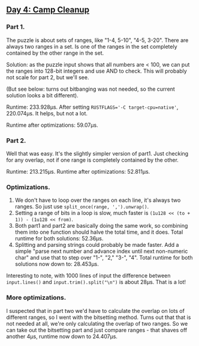 ## [Day 4: Camp Cleanup](https://adventofcode.com/2022/day/4)

### Part 1.

The puzzle is about sets of ranges, like "1-4, 5-10", "4-5, 3-20".
There are always two ranges in a set. Is one of the ranges in the set
completely contained by the other range in the set.

Solution: as the puzzle input shows that all numbers are < 100, we can
put the ranges into 128-bit integers and use AND to check. This will 
probably not scale for part 2, but we'll see.

(But see below: turns out bitbanging was not needed, so the current
 solution looks a bit different).

Runtime: 233.928µs. After setting `RUSTFLAGS='-C target-cpu=native'`,
220.074µs. It helps, but not a lot.

Runtime after optimizations: 59.07µs.

### Part 2.

Well that was easy. It's the slightly simpler version of part1. Just
checking for any overlap, not if one range is completely contained
by the other.

Runtime: 213.215µs.
Runtime after optimizations: 52.811µs.

### Optimizations.

1. We don't have to loop over the ranges on each line, it's always two ranges.
   So just use `split_once(range, ',').unwrap()`.
2. Setting a range of bits in a loop is slow, much faster is
   `(1u128 << (to + 1)) - (1u128 << from)`.
3. Both part1 and part2 are basically doing the same work, so combining
   them into one function should halve the total time, and it does.
   Total runtime for both solutions: 52.36µs.
4. Splitting and parsing strings could probably be made faster. Add a
   simple "parse next number and advance index until next non-numeric char"
   and use that to step over "1-", "2," "3-", "4".
   Total runtime for both solutions now down to: 28.453µs.

Interesting to note, with 1000 lines of input the difference between
`input.lines()` and `input.trim().split("\n")` is about 28µs.
That is a lot!

### More optimizations.

I suspected that in part two we'd have to calculate the overlap on lots
of different ranges, so I went with the bitsetting method. Turns out
that that is not needed at all, we're only calculating the overlap
of two ranges. So we can take out the bitsetting part and just
compare ranges - that shaves off another 4µs, runtime now down to 24.407µs.

